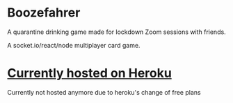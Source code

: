 # Boozefahrer
A quarantine drinking game made for lockdown Zoom sessions with friends.

A socket.io/react/node multiplayer card game.
# [Currently hosted on Heroku](https://boozefahrer.herokuapp.com)
Currently not hosted anymore due to heroku's change of free plans

